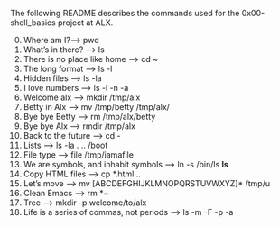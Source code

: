 The following README describes the commands used for the 0x00-shell_basics project at ALX. 

0. Where am I?--> pwd 
1. What’s in there? --> ls
2. There is no place like home --> cd  ~
3. The long format --> ls -l
4. Hidden files --> ls -la
5. I love numbers --> ls -l -n -a
6. Welcome alx --> mkdir /tmp/alx
7. Betty in Alx --> mv /tmp/betty /tmp/alx/
8. Bye bye Betty --> rm /tmp/alx/betty
9. Bye bye Alx --> rmdir /tmp/alx
10. Back to the future --> cd -
11. Lists --> ls -la . .. /boot
12. File type --> file /tmp/iamafile
13. We are symbols, and inhabit symbols --> ln -s /bin/ls __ls__
14. Copy HTML files --> cp *.html ..
15. Let’s move --> mv [ABCDEFGHIJKLMNOPQRSTUVWXYZ]* /tmp/u
16. Clean Emacs --> rm *~
17. Tree --> mkdir -p welcome/to/alx
18. Life is a series of commas, not periods --> ls -m -F -p -a
